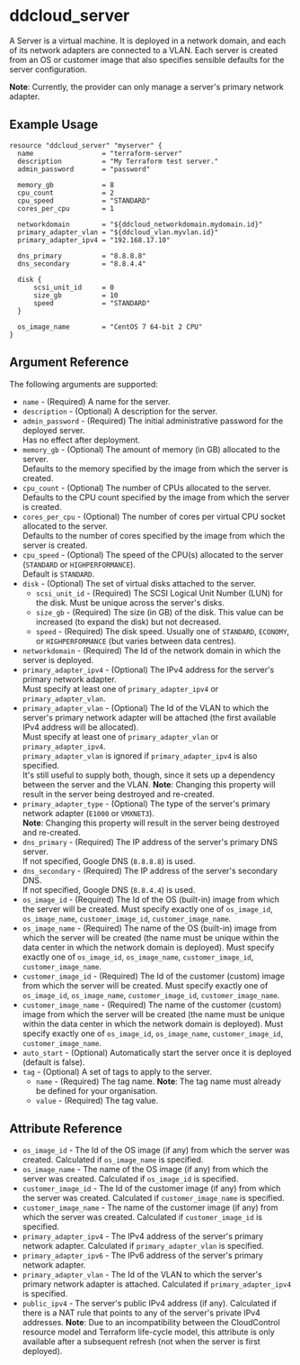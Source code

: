 # ddcloud\_server

A Server is a virtual machine. It is deployed in a network domain, and each of its network adapters are connected to a VLAN. Each server is created from an OS or customer image that also specifies sensible defaults for the server configuration.

**Note**: Currently, the provider can only manage a server's primary network adapter.

## Example Usage

```
resource "ddcloud_server" "myserver" {
  name                 = "terraform-server"
  description          = "My Terraform test server."
  admin_password       = "password"

  memory_gb            = 8
  cpu_count            = 2
  cpu_speed            = "STANDARD"
  cores_per_cpu        = 1

  networkdomain        = "${ddcloud_networkdomain.mydomain.id}"
  primary_adapter_vlan = "${ddcloud_vlan.myvlan.id}"
  primary_adapter_ipv4 = "192.168.17.10"

  dns_primary          = "8.8.8.8"
  dns_secondary        = "8.8.4.4"

  disk {
      scsi_unit_id     = 0
      size_gb          = 10
      speed            = "STANDARD"
  }

  os_image_name        = "CentOS 7 64-bit 2 CPU"
}
```

## Argument Reference

The following arguments are supported:

* `name` - (Required) A name for the server.
* `description` - (Optional) A description for the server.
* `admin_password` - (Required) The initial administrative password for the deployed server.  
Has no effect after deployment.
* `memory_gb` - (Optional) The amount of memory (in GB) allocated to the server.  
Defaults to the memory specified by the image from which the server is created.
* `cpu_count` - (Optional) The number of CPUs allocated to the server.  
Defaults to the CPU count specified by the image from which the server is created.
* `cores_per_cpu` - (Optional) The number of cores per virtual CPU socket allocated to the server.  
Defaults to the number of cores specified by the image from which the server is created.
* `cpu_speed` - (Optional) The speed of the CPU(s) allocated to the server (`STANDARD` or `HIGHPERFORMANCE`).  
Default is `STANDARD`.
* `disk` - (Optional) The set of virtual disks attached to the server.
    * `scsi_unit_id` - (Required) The SCSI Logical Unit Number (LUN) for the disk. Must be unique across the server's disks.
    * `size_gb` - (Required) The size (in GB) of the disk. This value can be increased (to expand the disk) but not decreased.
    * `speed` - (Required) The disk speed. Usually one of `STANDARD`, `ECONOMY`, or `HIGHPERFORMANCE` (but varies between data centres).
* `networkdomain` - (Required) The Id of the network domain in which the server is deployed.
* `primary_adapter_ipv4` - (Optional) The IPv4 address for the server's primary network adapter.  
Must specify at least one of `primary_adapter_ipv4` or `primary_adapter_vlan`.
* `primary_adapter_vlan` - (Optional) The Id of the VLAN to which the server's primary network adapter will be attached (the first available IPv4 address will be allocated).  
Must specify at least one of `primary_adapter_vlan` or `primary_adapter_ipv4`.  
`primary_adapter_vlan` is ignored if `primary_adapter_ipv4` is also specified.  
It's still useful to supply both, though, since it sets up a dependency between the server and the VLAN.
**Note**: Changing this property will result in the server being destroyed and re-created.
* `primary_adapter_type` - (Optional) The type of the server's primary network adapter (`E1000` or `VMXNET3`).  
**Note**: Changing this property will result in the server being destroyed and re-created.
* `dns_primary` - (Required) The IP address of the server's primary DNS server.  
If not specified, Google DNS (`8.8.8.8`) is used.
* `dns_secondary` - (Required) The IP address of the server's secondary DNS.  
If not specified, Google DNS (`8.8.4.4`) is used.
* `os_image_id` - (Required) The Id of the OS (built-in) image from which the server will be created. Must specify exactly one of `os_image_id`, `os_image_name`, `customer_image_id`, `customer_image_name`.
* `os_image_name` - (Required) The name of the OS (built-in) image from which the server will be created (the name must be unique within the data center in which the network domain is deployed). Must specify exactly one of `os_image_id`, `os_image_name`, `customer_image_id`, `customer_image_name`.
* `customer_image_id` - (Required) The Id of the customer (custom) image from which the server will be created. Must specify exactly one of `os_image_id`, `os_image_name`, `customer_image_id`, `customer_image_name`.
* `customer_image_name` - (Required) The name of the customer (custom) image from which the server will be created (the name must be unique within the data center in which the network domain is deployed). Must specify exactly one of `os_image_id`, `os_image_name`, `customer_image_id`, `customer_image_name`.
* `auto_start` - (Optional) Automatically start the server once it is deployed (default is false).
* `tag` - (Optional) A set of tags to apply to the server.
    * `name` - (Required) The tag name. **Note**: The tag name must already be defined for your organisation.
    * `value` - (Required) The tag value.

## Attribute Reference

* `os_image_id` - The Id of the OS image (if any) from which the server was created. Calculated if `os_image_name` is specified.
* `os_image_name` - The name of the OS image (if any) from which the server was created. Calculated if `os_image_id` is specified.
* `customer_image_id` - The Id of the customer image (if any) from which the server was created. Calculated if `customer_image_name` is specified.
* `customer_image_name` - The name of the customer image (if any) from which the server was created. Calculated if `customer_image_id` is specified.
* `primary_adapter_ipv4` - The IPv4 address of the server's primary network adapter. Calculated if `primary_adapter_vlan` is specified.
* `primary_adapter_ipv6` - The IPv6 address of the server's primary network adapter.
* `primary_adapter_vlan` - The Id of the VLAN to which the server's primary network adapter is attached. Calculated if `primary_adapter_ipv4` is specified.
* `public_ipv4` - The server's public IPv4 address (if any). Calculated if there is a NAT rule that points to any of the server's private IPv4 addresses. **Note**: Due to an incompatibility between the CloudControl resource model and Terraform life-cycle model, this attribute is only available after a subsequent refresh (not when the server is first deployed).
